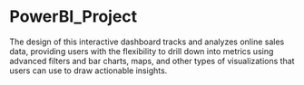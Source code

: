 # PowerBI_Project
 The design of this interactive dashboard tracks and analyzes online sales data, providing users with the flexibility to drill down into metrics using advanced filters and bar charts, maps, and other types of visualizations that users can use to draw actionable insights.
